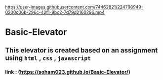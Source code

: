 

https://user-images.githubusercontent.com/74462821/224798949-0200c06b-296c-42f1-9bc2-7d79d2160296.mp4

# Basic-Elevator
## This elevator is created based on an assignment using `html` , `css` , `javascript`
### link : (https://soham023.github.io/Basic-Elevator/)
